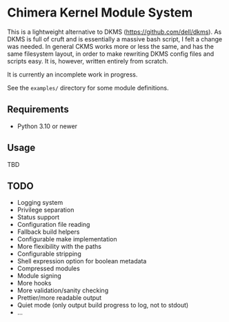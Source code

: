 # Chimera Kernel Module System

This is a lightweight alternative to DKMS (https://github.com/dell/dkms).
As DKMS is full of cruft and is essentially a massive bash script, I felt
a change was needed. In general CKMS works more or less the same, and has
the same filesystem layout, in order to make rewriting DKMS config files
and scripts easy. It is, however, written entirely from scratch.

It is currently an incomplete work in progress.

See the `examples/` directory for some module definitions.

## Requirements

* Python 3.10 or newer

## Usage

TBD

## TODO

* Logging system
* Privilege separation
* Status support
* Configuration file reading
* Fallback build helpers
* Configurable make implementation
* More flexibility with the paths
* Configurable stripping
* Shell expression option for boolean metadata
* Compressed modules
* Module signing
* More hooks
* More validation/sanity checking
* Prettier/more readable output
* Quiet mode (only output build progress to log, not to stdout)
* ...


